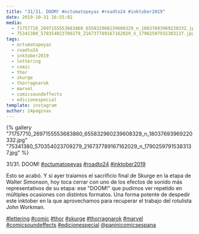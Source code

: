 ```yaml
---
title: "31/31. DOOM! #octumatopeyas #roadto24 #inktober2019"
date: 2019-10-31 16:55:02
media: 
  - 71757710_2697155553683860_655832960239608329_n_18037693969220332.jpg
  - 75341380_570354023709279_216737789167162029_n_17902597915383137.jpg
tags: 
  - octumatopeyas
  - roadto24
  - inktober2019
  - lettering
  - comic
  - thor
  - skurge
  - thorragnarok
  - marvel
  - comicsoundeffects
  - edicionespecial
template: instagram
author: 24paginas
---
```


{% gallery "71757710_2697155553683860_655832960239608329_n_18037693969220332.jpg" "75341380_570354023709279_216737789167162029_n_17902597915383137.jpg" %}

31/31. DOOM! [#octumatopeyas](/tags/octumatopeyas) [#roadto24](/tags/roadto24) [#inktober2019](/tags/inktober2019)

Esto se acabó. Y si ayer traíamos el sacrificio final de Skurge en la etapa de Walter Simonson, hoy toca cerrar con uno de los efectos de sonido más representativos de su etapa: ese "DOOM!" que pudimos ver repetido en múltiples ocasiones con distintos formatos. Una forma potente de despedir este inktober en la que aprovechamos para recuperar el trabajo del rotulista John Workman.

[#lettering](/tags/lettering) [#comic](/tags/comic) [#thor](/tags/thor) [#skurge](/tags/skurge) [#thorragnarok](/tags/thorragnarok) [#marvel](/tags/marvel) [#comicsoundeffects](/tags/comicsoundeffects) [#edicionespecial](/tags/edicionespecial) [@paninicomicsespana](https://instagram.com/paninicomicsespana)
